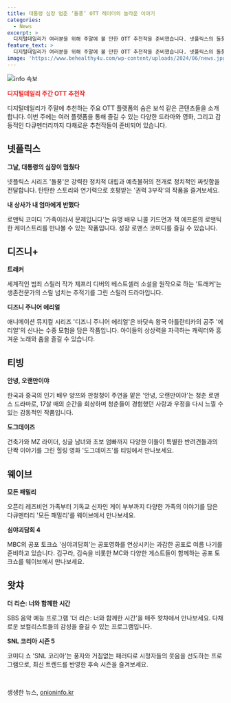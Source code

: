 ```yaml
---
title: 대통령 심장 멈춘 ‘돌풍’ OTT 레이더의 놀라운 이야기
categories:
  - News
excerpt: >
  디지털데일리가 여러분을 위해 주말에 볼 만한 OTT 추천작을 준비했습니다. 넷플릭스의 돌풍은 권력 다툼을 그리며 강렬한 정치 스릴을 제공하고, 가족이라서 문제입니다는 로맨틱한 코미디를 선보입니다. 디즈니+의 트래커는 실종사건을 다루며 스릴러의 긴장감을 전합니다. 또한, 티빙의 안녕, 오랜만이야는 양쯔와 판청청이 주연을 맡았고, 웨이브의 모든 패밀리는 새로운 패밀리의 이야기를 다루며 대화의 중요성을 탐구합니다. 추가로 왓챠의 더 리슨: 너와 함께한 시간, 쿠팡플레이의 SNL 코리아 시즌 5도 추천드립니다.
feature_text: >
  디지털데일리가 여러분을 위해 주말에 볼 만한 OTT 추천작을 준비했습니다. 넷플릭스의 돌풍은 권력 다툼을 그리며 강렬한 정치 스릴을 제공하고, 가족이라서 문제입니다는 로맨틱한 코미디를 선보입니다. 디즈니+의 트래커는 실종사건을 다루며 스릴러의 긴장감을 전합니다. 또한, 티빙의 안녕, 오랜만이야는 양쯔와 판청청이 주연을 맡았고, 웨이브의 모든 패밀리는 새로운 패밀리의 이야기를 다루며 대화의 중요성을 탐구합니다. 추가로 왓챠의 더 리슨: 너와 함께한 시간, 쿠팡플레이의 SNL 코리아 시즌 5도 추천드립니다.
image: 'https://www.behealthy4u.com/wp-content/uploads/2024/06/news.jpg'
---
```


<p><img src="https://www.behealthy4u.com/wp-content/uploads/2024/06/news.jpg" alt="info 속보" /></p>

<p><b><span style="color: #ee2323;">디지털데일리 주간 OTT 추천작</span></b></p>

<p data-ke-size="size16">디지털데일리가 주말에 추천하는 주요 OTT 플랫폼의 숨은 보석 같은 콘텐츠들을 소개합니다. 이번 주에는 여러 플랫폼을 통해 즐길 수 있는 다양한 드라마와 영화, 그리고 감동적인 다큐멘터리까지 다채로운 추천작들이 준비되어 있습니다.</p>

<h2 data-ke-size="size26">넷플릭스</h2>

<p><b>그날, 대통령의 심장이 멈췄다</b></p>

<p data-ke-size="size16">넷플릭스 시리즈 '돌풍'은 강력한 정치적 대립과 예측불허의 전개로 정치적인 짜릿함을 전달합니다. 탄탄한 스토리와 연기력으로 호평받는 '권력 3부작'의 작품을 즐겨보세요.</p>

<p><b>내 상사가 내 엄마에게 반했다</b></p>

<p data-ke-size="size16">로맨틱 코미디 '가족이라서 문제입니다'는 유명 배우 니콜 키드먼과 잭 에프론의 로맨틱한 케미스트리를 만나볼 수 있는 작품입니다. 성장 로맨스 코미디를 즐길 수 있습니다.</p>

<h2 data-ke-size="size26">디즈니+</h2>

<p><b>트래커</b></p>

<p data-ke-size="size16">세계적인 범죄 스릴러 작가 제프리 디버의 베스트셀러 소설을 원작으로 하는 '트래커'는 생존전문가의 스릴 넘치는 추적기를 그린 스릴러 드라마입니다.</p>

<p><b>디즈니 주니어 에리얼</b></p>

<p data-ke-size="size16">애니메이션 뮤지컬 시리즈 '디즈니 주니어 에리얼'은 바닷속 왕국 아틀란티카의 공주 '에리얼'의 신나는 수중 모험을 담은 작품입니다. 아이들의 상상력을 자극하는 캐릭터와 흥겨운 노래와 춤을 즐길 수 있습니다.</p>

<h2 data-ke-size="size26">티빙</h2>

<p><b>안녕, 오랜만이야</b></p>

<p data-ke-size="size16">한국과 중국의 인기 배우 양쯔와 판청청이 주연을 맡은 '안녕, 오랜만이야'는 청춘 로맨스 드라마로, 17살 때의 순간을 회상하며 청춘들이 경험했던 사랑과 우정을 다시 느낄 수 있는 감동적인 작품입니다.</p>

<p><b>도그데이즈</b></p>

<p data-ke-size="size16">건축가와 MZ 라이더, 싱글 남녀와 초보 엄빠까지 다양한 이들이 특별한 반려견들과의 단짝 이야기를 그린 힐링 영화 '도그데이즈'를 티빙에서 만나보세요.</p>

<h2 data-ke-size="size26">웨이브</h2>

<p><b>모든 패밀리</b></p>

<p data-ke-size="size16">오픈리 레즈비언 가족부터 기독교 신자인 게이 부부까지 다양한 가족의 이야기를 담은 다큐멘터리 '모든 패밀리'를 웨이브에서 만나보세요.</p>

<p><b>심야괴담회 4</b></p>

<p data-ke-size="size16">MBC의 공포 토크쇼 '심야괴담회'는 공포영화를 연상시키는 과감한 공포로 여름 나기를 준비하고 있습니다. 김구라, 김숙을 비롯한 MC와 다양한 게스트들이 함께하는 공포 토크쇼를 웨이브에서 만나보세요.</p>

<h2 data-ke-size="size26">왓챠</h2>

<p><b>더 리슨: 너와 함께한 시간</b></p>

<p data-ke-size="size16">SBS 음악 예능 프로그램 '더 리슨: 너와 함께한 시간'을 매주 왓챠에서 만나보세요. 다채로운 보컬리스트들의 감성을 즐길 수 있는 프로그램입니다.</p>

<p><b>SNL 코리아 시즌 5</b></p>

<p data-ke-size="size16">코미디 쇼 'SNL 코리아'는 풍자와 거침없는 패러디로 시청자들의 웃음을 선도하는 프로그램으로, 최신 트렌드를 반영한 후속 시즌을 즐겨보세요.</p>

<p data-ke-size="size16">&nbsp;</p>
생생한 뉴스, <a href="https://onioninfo.kr" rel="dofollow">onioninfo.kr</a>


